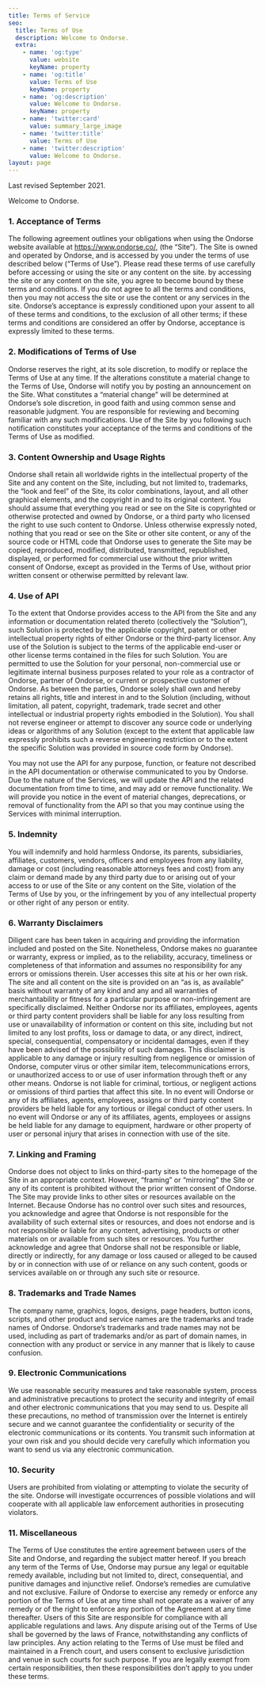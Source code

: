 ```yaml
---
title: Terms of Service
seo:
  title: Terms of Use
  description: Welcome to Ondorse.
  extra:
    - name: 'og:type'
      value: website
      keyName: property
    - name: 'og:title'
      value: Terms of Use
      keyName: property
    - name: 'og:description'
      value: Welcome to Ondorse.
      keyName: property
    - name: 'twitter:card'
      value: summary_large_image
    - name: 'twitter:title'
      value: Terms of Use
    - name: 'twitter:description'
      value: Welcome to Ondorse.
layout: page
---
```

Last revised September 2021. 

Welcome to Ondorse.

### 1. Acceptance of Terms

The following agreement outlines your obligations when using the Ondorse website available at https://www.ondorse.co/, (the “Site”). The Site is owned and operated by Ondorse, and is accessed by you under the terms of use described below (“Terms of Use”). Please read these terms of use carefully before accessing or using the site or any content on the site. by accessing the site or any content on the site, you agree to become bound by these terms and conditions. If you do not agree to all the terms and conditions, then you may not access the site or use the content or any services in the site. Ondorse’s acceptance is expressly conditioned upon your assent to all of these terms and conditions, to the exclusion of all other terms; if these terms and conditions are considered an offer by Ondorse, acceptance is expressly limited to these terms.

### 2. Modifications of Terms of Use

Ondorse reserves the right, at its sole discretion, to modify or replace the Terms of Use at any time. If the alterations constitute a material change to the Terms of Use, Ondorse will notify you by posting an announcement on the Site. What constitutes a “material change” will be determined at Ondorse’s sole discretion, in good faith and using common sense and reasonable judgment. You are responsible for reviewing and becoming familiar with any such modifications. Use of the Site by you following such notification constitutes your acceptance of the terms and conditions of the Terms of Use as modified.

### 3. Content Ownership and Usage Rights

Ondorse shall retain all worldwide rights in the intellectual property of the Site and any content on the Site, including, but not limited to, trademarks, the “look and feel” of the Site, its color combinations, layout, and all other graphical elements, and the copyright in and to its original content. You should assume that everything you read or see on the Site is copyrighted or otherwise protected and owned by Ondorse, or a third party who licensed the right to use such content to Ondorse. Unless otherwise expressly noted, nothing that you read or see on the Site or other site content, or any of the source code or HTML code that Ondorse uses to generate the Site may be copied, reproduced, modified, distributed, transmitted, republished, displayed, or performed for commercial use without the prior written consent of Ondorse, except as provided in the Terms of Use, without prior written consent or otherwise permitted by relevant law.

### 4. Use of API

To the extent that Ondorse provides access to the API from the Site and any information or documentation related thereto (collectively the “Solution”), such Solution is protected by the applicable copyright, patent or other intellectual property rights of either Ondorse or the third-party licensor. Any use of the Solution is subject to the terms of the applicable end-user or other license terms contained in the files for such Solution. You are permitted to use the Solution for your personal, non-commercial use or legitimate internal business purposes related to your role as a contractor of Ondorse, partner of Ondorse, or current or prospective customer of Ondorse. As between the parties, Ondorse solely shall own and hereby retains all rights, title and interest in and to the Solution (including, without limitation, all patent, copyright, trademark, trade secret and other intellectual or industrial property rights embodied in the Solution). You shall not reverse engineer or attempt to discover any source code or underlying ideas or algorithms of any Solution (except to the extent that applicable law expressly prohibits such a reverse engineering restriction or to the extent the specific Solution was provided in source code form by Ondorse).

You may not use the API for any purpose, function, or feature not described in the API documentation or otherwise communicated to you by Ondorse. Due to the nature of the Services, we will update the API and the related documentation from time to time, and may add or remove functionality. We will provide you notice in the event of material changes, deprecations, or removal of functionality from the API so that you may continue using the Services with minimal interruption.

### 5. Indemnity

You will indemnify and hold harmless Ondorse, its parents, subsidiaries, affiliates, customers, vendors, officers and employees from any liability, damage or cost (including reasonable attorneys fees and cost) from any claim or demand made by any third party due to or arising out of your access to or use of the Site or any content on the Site, violation of the Terms of Use by you, or the infringement by you of any intellectual property or other right of any person or entity.

### 6. Warranty Disclaimers

Diligent care has been taken in acquiring and providing the information included and posted on the Site. Nonetheless, Ondorse makes no guarantee or warranty, express or implied, as to the reliability, accuracy, timeliness or completeness of that information and assumes no responsibility for any errors or omissions therein. User accesses this site at his or her own risk. The site and all content on the site is provided on an “as is, as available” basis without warranty of any kind and any and all warranties of merchantability or fitness for a particular purpose or non-infringement are specifically disclaimed. Neither Ondorse nor its affiliates, employees, agents or third party content providers shall be liable for any loss resulting from use or unavailability of information or content on this site, including but not limited to any lost profits, loss or damage to data, or any direct, indirect, special, consequential, compensatory or incidental damages, even if they have been advised of the possibility of such damages. This disclaimer is applicable to any damage or injury resulting from negligence or omission of Ondorse, computer virus or other similar item, telecommunications errors, or unauthorized access to or use of user information through theft or any other means. Ondorse is not liable for criminal, tortious, or negligent actions or omissions of third parties that affect this site. In no event will Ondorse or any of its affiliates, agents, employees, assigns or third party content providers be held liable for any tortious or illegal conduct of other users. In no event will Ondorse or any of its affiliates, agents, employees or assigns be held liable for any damage to equipment, hardware or other property of user or personal injury that arises in connection with use of the site.

### 7. Linking and Framing

Ondorse does not object to links on third-party sites to the homepage of the Site in an appropriate context. However, “framing” or “mirroring” the Site or any of its content is prohibited without the prior written consent of Ondorse. The Site may provide links to other sites or resources available on the Internet. Because Ondorse has no control over such sites and resources, you acknowledge and agree that Ondorse is not responsible for the availability of such external sites or resources, and does not endorse and is not responsible or liable for any content, advertising, products or other materials on or available from such sites or resources. You further acknowledge and agree that Ondorse shall not be responsible or liable, directly or indirectly, for any damage or loss caused or alleged to be caused by or in connection with use of or reliance on any such content, goods or services available on or through any such site or resource.

### 8. Trademarks and Trade Names

The company name, graphics, logos, designs, page headers, button icons, scripts, and other product and service names are the trademarks and trade names of Ondorse. Ondorse’s trademarks and trade names may not be used, including as part of trademarks and/or as part of domain names, in connection with any product or service in any manner that is likely to cause confusion. 

### 9. Electronic Communications

We use reasonable security measures and take reasonable system, process and administrative precautions to protect the security and integrity of email and other electronic communications that you may send to us. Despite all these precautions, no method of transmission over the Internet is entirely secure and we cannot guarantee the confidentiality or security of the electronic communications or its contents. You transmit such information at your own risk and you should decide very carefully which information you want to send us via any electronic communication.

### 10. Security

Users are prohibited from violating or attempting to violate the security of the site. Ondorse will investigate occurrences of possible violations and will cooperate with all applicable law enforcement authorities in prosecuting violators.

### 11. Miscellaneous

The Terms of Use constitutes the entire agreement between users of the Site and Ondorse, and regarding the subject matter hereof. If you breach any term of the Terms of Use, Ondorse may pursue any legal or equitable remedy available, including but not limited to, direct, consequential, and punitive damages and injunctive relief. Ondorse’s remedies are cumulative and not exclusive. Failure of Ondorse to exercise any remedy or enforce any portion of the Terms of Use at any time shall not operate as a waiver of any remedy or of the right to enforce any portion of the Agreement at any time thereafter. Users of this Site are responsible for compliance with all applicable regulations and laws. Any dispute arising out of the Terms of Use shall be governed by the laws of France, notwithstanding any conflicts of law principles. Any action relating to the Terms of Use must be filed and maintained in a French court, and users consent to exclusive jurisdiction and venue in such courts for such purpose. If you are legally exempt from certain responsibilities, then these responsibilities don’t apply to you under these terms.
